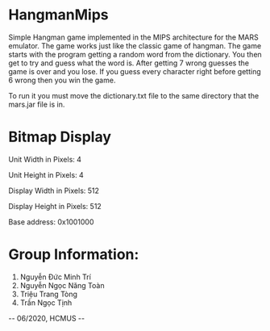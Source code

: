 # HangmanMips

Simple Hangman game implemented in the MIPS architecture for the MARS emulator. The game works just like the classic game of hangman. The game starts with the program getting a random word from the dictionary. You then get to try and guess what the word is. After getting 7 wrong guesses the game is over and you lose. If you guess every character right before getting 6 wrong then you win the game.

To run it you must move the dictionary.txt file to the same directory that the mars.jar file is in.

# Bitmap Display
Unit Width in Pixels: 4

Unit Height in Pixels: 4

Display Width in Pixels: 512

Display Height in Pixels: 512

Base address: 0x1001000

# Group Information:
1. Nguyễn Đức Minh Trí
2. Nguyễn Ngọc Năng Toàn
3. Triệu Trang Tòng
4. Trần Ngọc Tịnh

-- 06/2020, HCMUS --
